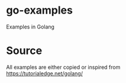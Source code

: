 # go-examples
Examples in Golang

# Source
All examples are either copied or inspired from https://tutorialedge.net/golang/

